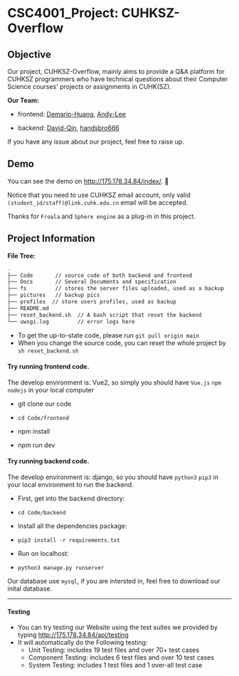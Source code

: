 # CSC4001_Project: CUHKSZ-Overflow

## Objective

Our project, CUHKSZ-Overflow, mainly aims to provide a Q&A platform for CUHKSZ programmers who have technical questions about their Computer Science courses' projects or assignments in CUHK(SZ).

**Our Team:**

- frontend: [Demario-Huang](https://github.com/Demario-Huang), [Andy-Lee](https://github.com/Andy-Account)

- backend:  [David-Qin](https://github.com/QinPR), [handsbro666](https://github.com/handsBro666)

If you have any issue about our project, feel free to raise up.

## Demo
You can see the demo on http://175.178.34.84/index/. 🤩

Notice that you need to use CUHKSZ email account, only valid `(student_id/staff)@link.cuhk.edu.cn` email will be accepted. 

Thanks for `Froala` and `Sphere engine` as a plug-in in this project. 

## Project Information
**File Tree:**

```bash
.
├── Code       // source code of both backend and frontend
├── Docs	   // Several Documents and specification
├── fs		   // stores the server files uploaded, used as a backup
├── pictures   // backup pics
├── profiles  // store users profiles, used as backup
├── README.md
├── reset_backend.sh  // A bash script that reset the backend
└── uwsgi.log		  // error logs here
```

+ To get the up-to-state code, please run `git pull origin main`
+ When you change the source code, you can reset the whole project by `sh reset_backend.sh` 

#### Try running frontend code.
The develop environment is: Vue2, so simply you should have  `Vue.js` `npm` `nodejs` in your local computer

+ git clone our code 

+ `cd Code/frontend`

+ npm install
+ npm run dev

#### Try running backend code.
The develop environment is: django, so you should have `python3`  `pip3` in your local environment to run the backend.

+ First, get into the backend directory:

+ `cd Code/backend`

+ Install all the dependencies package: 

+	`pip3 install -r requirements.txt`

+ Run on localhost:

+ `python3 manage.py runserver`

Our database use `mysql`, if you are intersted in, feel free to download our inital database.

---
#### Testing  
 + You can try testing our Website using the test suites we provided by typing http://175.178.34.84/api/testing  
  + It will automatically do the Following testing:  
    + Unit Testing: includes 19 test files and over 70+ test cases
    + Component Testing: includes 6 test files and over 10 test cases
    + System Testing: includes 1 test files and 1 over-all test case 
